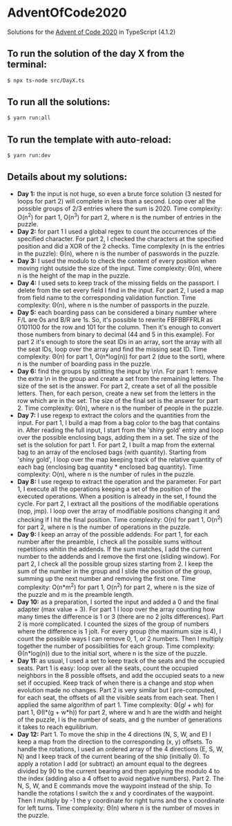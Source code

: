 # AdventOfCode2020

Solutions for the [Advent of Code 2020](https://adventofcode.com/2020) in TypeScript (4.1.2)

## To run the solution of the day X from the terminal:

```zsh
$ npx ts-node src/DayX.ts
```

## To run all the solutions:

```zsh
$ yarn run:all
```

## To run the template with auto-reload:

```zsh
$ yarn run:dev
```

## Details about my solutions:

- **Day 1:** the input is not huge, so even a brute force solution (3 nested for loops for part 2) will complete in less than a second. Loop over all the possible groups of 2/3 entries where the sum is 2020. Time complexity: O(n<sup>2</sup>) for part 1, O(n<sup>3</sup>) for part 2, where n is the number of entries in the puzzle.
- **Day 2:** for part 1 I used a global regex to count the occurrences of the specified character. For part 2, I checked the characters at the specified position and did a XOR of the 2 checks. Time complexity (n is the entries in the puzzle): Θ(n), where n is the number of passwords in the puzzle.
- **Day 3:** I used the modulo to check the content of every position when moving right outside the size of the input. Time complexity: Θ(n), where n is the height of the map in the puzzle.
- **Day 4:** I used sets to keep track of the missing fields on the passport. I delete from the set every field I find in the input. For part 2, I used a map from field name to the corresponding validation function. Time complexity: Θ(n), where n is the number of passports in the puzzle.
- **Day 5:** each boarding pass can be considered a binary number where F/L are 0s and B/R are 1s. So, it's possible to rewrite FBFBBFFRLR as 0101100 for the row and 101 for the column. Then it's enough to convert those numbers from binary to decimal (44 and 5 in this example). For part 2 it's enough to store the seat IDs in an array, sort the array with all the seat IDs, loop over the array and find the missing seat ID. Time complexity: Θ(n) for part 1, O(n\*log(n)) for part 2 (due to the sort), where n is the number of boarding pass in the puzzle.
- **Day 6:** find the groups by splitting the input by \n\n. For part 1: remove the extra \n in the group and create a set from the remaining letters. The size of the set is the answer. For part 2, create a set of all the possible letters. Then, for each person, create a new set from the letters in the row which are in the set. The size of the final set is the answer for part 2. Time complexity: Θ(n), where n is the number of people in the puzzle.
- **Day 7:** I use regexp to extract the colors and the quantities from the input. For part 1, I build a map from a bag color to the bag that contains in. After reading the full input, I start from the 'shiny gold' entry and loop over the possible enclosing bags, adding them in a set. The size of the set is the solution for part 1. For part 2, I built a map from the external bag to an array of the enclosed bags (with quantity). Starting from 'shiny gold', I loop over the map keeping track of the relative quantity of each bag (enclosing bag quantity \* enclosed bag quantity). Time complexity: O(n), where n is the number of rules in the puzzle.
- **Day 8:** I use regexp to extract the operation and the parameter. For part 1, I execute all the operations keeping a set of the position of the executed operations. When a position is already in the set, I found the cycle. For part 2, I extract all the positions of the modifiable operations (nop, jmp). I loop over the array of modifiable positions changing it and checking if I hit the final position. Time complexity: O(n) for part 1, O(n<sup>2</sup>) for part 2, where n is the number of operations in the puzzle.
- **Day 9:** I keep an array of the possible addends. For part 1, for each number after the preamble, I check all the possible sums without repetitions whitin the addends. If the sum matches, I add the current number to the addends and I remove the first one (sliding window). For part 2, I check all the possible group sizes starting from 2. I keep the sum of the number in the group and I slide the position of the group, summing up the next number and removing the first one. Time complexity: O(n\*m<sup>2</sup>) for part 1, O(n<sup>2</sup>) for part 2, where n is the size of the puzzle and m is the preamble length.
- **Day 10:** as a preparation, I sorted the input and added a 0 and the final adapter (max value + 3). For part 1 I loop over the array counting how many times the difference is 1 or 3 (there are no 2 jolts differences). Part 2 is more complicated. I counted the sizes of the group of numbers where the difference is 1 jolt. For every group (the maximum size is 4), I count the possible ways I can remove 0, 1, or 2 numbers. Then I multiply together the number of possibilities for each group. Time complexity: Θ(n\*log(n)) due to the initial sort, where n is the size of the puzzle.
- **Day 11:** as usual, I used a set to keep track of the seats and the occupied seats. Part 1 is easy: loop over all the seats, count the occupied neighbors in the 8 possible offsets, and add the occupied seats to a new set if occupied. Keep track of when there is a change and stop when evolution made no changes. Part 2 is very similar but I pre-computed, for each seat, the offsets of all the visible seats from each seat. Then I applied the same algorithm of part 1. Time complexity: Θ(g*l + w*h) for part 1, Θ(l*(g + w*h)) for part 2, where w and h are the width and height of the puzzle, l is the number of seats, and g the number of generations it takes to reach equilibrium.
- **Day 12:** Part 1. To move the ship in the 4 directions (N, S, W, and E) I keep a map from the direction to the corresponding (x, y) offsets. To handle the rotations, I used an ordered array of the 4 directions (E, S, W, N) and I keep track of the current bearing of the ship (initially 0). To apply a rotation I add (or subtract) an amount equal to the degrees divided by 90 to the current bearing and then applying the modulo 4 to the index (adding also a 4 offset to avoid negative numbers). Part 2. The N, S, W, and E commands move the waypoint instead of the ship. To handle the rotations I switch the x and y coordinates of the waypoint. Then I multiply by -1 the y coordinate for right turns and the x coordinate for left turns. Time complexity: Θ(n) where n is the number of moves in the puzzle.
